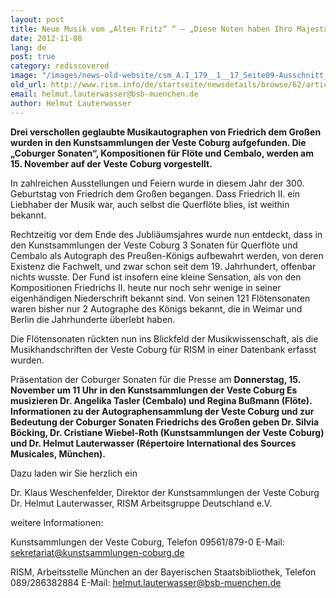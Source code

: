 ```yaml
---
layout: post
title: Neue Musik vom „Alten Fritz“ “ – „Diese Noten haben Ihro Majestät der König Friederich von Preußen eigenhändig geschrieben.“
date: 2012-11-08
lang: de
post: true
category: rediscovered
image: "/images/news-old-website/csm_A.I_179__1__17_Seite09-Ausschnitt_6fb539647c.jpg"
old_url: http://www.rism.info/de/startseite/newsdetails/browse/62/article/64/new-music-from-old-fritz-manuscripts-by-frederick-the-great-discovered.html
email: helmut.lauterwasser@bsb-muenchen.de
author: Helmut Lauterwasser
---
```



**Drei verschollen geglaubte Musikautographen von Friedrich dem Großen wurden in den Kunstsammlungen der Veste Coburg aufgefunden. Die „Coburger Sonaten“, Kompositionen für Flöte und Cembalo, werden am 15. November auf der Veste Coburg vorgestellt.**

In zahlreichen Ausstellungen und Feiern wurde in diesem Jahr der 300. Geburtstag von Friedrich dem Großen begangen. Dass Friedrich II. ein Liebhaber der Musik war, auch selbst die Querflöte blies, ist weithin bekannt.

Rechtzeitig vor dem Ende des Jubliäumsjahres wurde nun entdeckt, dass in den Kunstsammlungen der Veste Coburg 3 Sonaten für Querflöte und Cembalo als Autograph des Preußen-Königs aufbewahrt werden, von deren Existenz die Fachwelt, und zwar schon seit dem 19. Jahrhundert, offenbar nichts wusste. Der Fund ist insofern eine kleine Sensation, als von den Kompositionen Friedrichs II. heute nur noch sehr wenige in seiner eigenhändigen Niederschrift bekannt sind. Von seinen 121 Flötensonaten waren bisher nur 2 Autographe des Königs bekannt, die in Weimar und Berlin die Jahrhunderte überlebt haben.

Die Flötensonaten rückten nun ins Blickfeld der Musikwissenschaft, als die Musikhandschriften der Veste Coburg für RISM in einer Datenbank erfasst wurden.

Präsentation der Coburger Sonaten für die Presse am
**Donnerstag, 15. November um 11 Uhr in den Kunstsammlungen der Veste Coburg
Es musizieren Dr. Angelika Tasler (Cembalo) und Regina Bußmann (Flöte). Informationen zu der Autographensammlung der Veste Coburg und zur Bedeutung der Coburger Sonaten Friedrichs des Großen geben Dr. Silvia Böcking, Dr. Cristiane Wiebel-Roth (Kunstsammlungen der Veste Coburg) und Dr. Helmut Lauterwasser (Répertoire International des Sources Musicales, München).**

Dazu laden wir Sie herzlich ein

Dr. Klaus Weschenfelder, Direktor der Kunstsammlungen der Veste Coburg
Dr. Helmut Lauterwasser, RISM Arbeitsgruppe Deutschland e.V.

weitere Informationen:

Kunstsammlungen der Veste Coburg, Telefon 09561/879-0
E-Mail: sekretariat@kunstsammlungen-coburg.de

RISM, Arbeitsstelle München an der Bayerischen Staatsbibliothek, Telefon 089/286382884
E-Mail: helmut.lauterwasser@bsb-muenchen.de